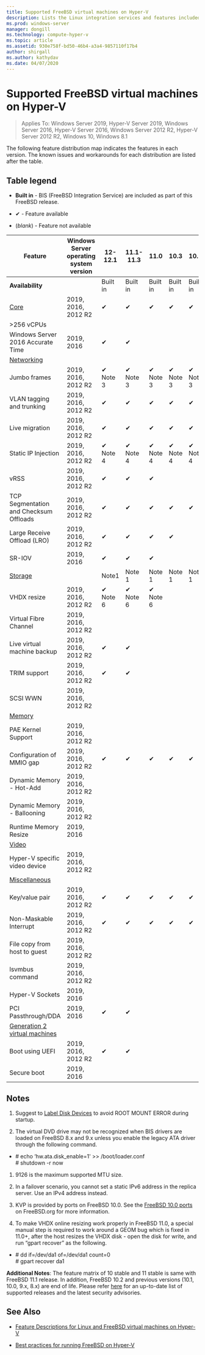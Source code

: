 ```yaml
---
title: Supported FreeBSD virtual machines on Hyper-V
description: Lists the Linux integration services and features included in each version
ms.prod: windows-server
manager: dongill
ms.technology: compute-hyper-v
ms.topic: article
ms.assetid: 930e758f-bd50-46b4-a3a4-9857110f17b4
author: shirgall
ms.author: kathydav
ms.date: 04/07/2020
---
```

Supported FreeBSD virtual machines on Hyper-V
=============================================

>   Applies To: Windows Server 2019, Hyper-V Server 2019, Windows Server 2016,
>   Hyper-V Server 2016, Windows Server 2012 R2, Hyper-V Server 2012 R2, Windows
>   10, Windows 8.1

The following feature distribution map indicates the features in each version.
The known issues and workarounds for each distribution are listed after the
table.

Table legend
------------

-   **Built in** - BIS (FreeBSD Integration Service) are included as part of
    this FreeBSD release.

-   ✔ - Feature available

-   (*blank*) - Feature not available

| **Feature**                                                                                                                              | **Windows Server operating system version** | **12-12.1** | **11.1-11.3** | **11.0** | **10.3** | **10.2** | **10.0 - 10.1** | **9.1 - 9.3, 8.4**                                                             |
|------------------------------------------------------------------------------------------------------------------------------------------|---------------------------------------------|-------------|---------------|----------|----------|----------|-----------------|--------------------------------------------------------------------------------|
| **Availability**                                                                                                                         |                                             | Built in    | Built in      | Built in | Built in | Built in | Built in        | [Ports](https://svnweb.freebsd.org/ports/branches/2015Q1/emulators/hyperv-is/) |
| [Core](Feature-Descriptions-for-Linux-and-FreeBSD-virtual-machines-on-Hyper-V.md#core)                                                   | 2019, 2016, 2012 R2                         | ✔           | ✔             | ✔        | ✔        | ✔        | ✔               | ✔                                                                              |
| \>256 vCPUs                                                                                                                              |                                             |             |               |          |          |          |                 |                                                                                |
| Windows Server 2016 Accurate Time                                                                                                        | 2019, 2016                                  | ✔           | ✔             |          |          |          |                 |                                                                                |
| [Networking](Feature-Descriptions-for-Linux-and-FreeBSD-virtual-machines-on-Hyper-V.md#networking)                                       |                                             |             |               |          |          |          |                 |                                                                                |
| Jumbo frames                                                                                                                             | 2019, 2016, 2012 R2                         | ✔ Note 3    | ✔ Note 3      | ✔ Note 3 | ✔ Note 3 | ✔ Note 3 | ✔ Note 3        | ✔ Note 3                                                                       |
| VLAN tagging and trunking                                                                                                                | 2019, 2016, 2012 R2                         | ✔           | ✔             | ✔        | ✔        | ✔        | ✔               | ✔                                                                              |
| Live migration                                                                                                                           | 2019, 2016, 2012 R2                         | ✔           | ✔             | ✔        | ✔        | ✔        | ✔               | ✔                                                                              |
| Static IP Injection                                                                                                                      | 2019, 2016, 2012 R2                         | ✔ Note 4    | ✔ Note 4      | ✔ Note 4 | ✔ Note 4 | ✔ Note 4 | ✔ Note 4        | ✔                                                                              |
| vRSS                                                                                                                                     | 2019, 2016, 2012 R2                         | ✔           | ✔             | ✔        |          |          |                 |                                                                                |
| TCP Segmentation and Checksum Offloads                                                                                                   | 2019, 2016, 2012 R2                         | ✔           | ✔             | ✔        | ✔        | ✔        |                 |                                                                                |
| Large Receive Offload (LRO)                                                                                                              | 2019, 2016, 2012 R2                         | ✔           | ✔             | ✔        | ✔        |          |                 |                                                                                |
| SR-IOV                                                                                                                                   | 2019, 2016                                  | ✔           | ✔             | ✔        |          |          |                 |                                                                                |
| [Storage](Feature-Descriptions-for-Linux-and-FreeBSD-virtual-machines-on-Hyper-V.md#storage)                                             |                                             | Note1       | Note 1        | Note 1   | Note 1   | Note 1   | Note 1,2        | Note 1,2                                                                       |
| VHDX resize                                                                                                                              | 2019, 2016, 2012 R2                         | ✔ Note 6    | ✔ Note 6      | ✔ Note 6 |          |          |                 |                                                                                |
| Virtual Fibre Channel                                                                                                                    | 2019, 2016, 2012 R2                         |             |               |          |          |          |                 |                                                                                |
| Live virtual machine backup                                                                                                              | 2019, 2016, 2012 R2                         | ✔           | ✔             |          |          |          |                 |                                                                                |
| TRIM support                                                                                                                             | 2019, 2016, 2012 R2                         | ✔           | ✔             |          |          |          |                 |                                                                                |
| SCSI WWN                                                                                                                                 | 2019, 2016, 2012 R2                         |             |               |          |          |          |                 |                                                                                |
| [Memory](Feature-Descriptions-for-Linux-and-FreeBSD-virtual-machines-on-Hyper-V.md#memory)                                               |                                             |             |               |          |          |          |                 |                                                                                |
| PAE Kernel Support                                                                                                                       | 2019, 2016, 2012 R2                         |             |               |          |          |          |                 |                                                                                |
| Configuration of MMIO gap                                                                                                                | 2019, 2016, 2012 R2                         | ✔           | ✔             | ✔        | ✔        | ✔        | ✔               | ✔                                                                              |
| Dynamic Memory - Hot-Add                                                                                                                 | 2019, 2016, 2012 R2                         |             |               |          |          |          |                 |                                                                                |
| Dynamic Memory - Ballooning                                                                                                              | 2019, 2016, 2012 R2                         |             |               |          |          |          |                 |                                                                                |
| Runtime Memory Resize                                                                                                                    | 2019, 2016                                  |             |               |          |          |          |                 |                                                                                |
| [Video](Feature-Descriptions-for-Linux-and-FreeBSD-virtual-machines-on-Hyper-V.md#video)                                                 |                                             |             |               |          |          |          |                 |                                                                                |
| Hyper-V specific video device                                                                                                            | 2019, 2016, 2012 R2                         |             |               |          |          |          |                 |                                                                                |
| [Miscellaneous](Feature-Descriptions-for-Linux-and-FreeBSD-virtual-machines-on-Hyper-V.md#miscellaneous)                                 |                                             |             |               |          |          |          |                 |                                                                                |
| Key/value pair                                                                                                                           | 2019, 2016, 2012 R2                         | ✔           | ✔             | ✔        | ✔        | ✔        | ✔ Note 5        | ✔                                                                              |
| Non-Maskable Interrupt                                                                                                                   | 2019, 2016, 2012 R2                         | ✔           | ✔             | ✔        | ✔        | ✔        | ✔               | ✔                                                                              |
| File copy from host to guest                                                                                                             | 2019, 2016, 2012 R2                         |             |               |          |          |          |                 |                                                                                |
| lsvmbus command                                                                                                                          | 2019, 2016, 2012 R2                         |             |               |          |          |          |                 |                                                                                |
| Hyper-V Sockets                                                                                                                          | 2019, 2016                                  |             |               |          |          |          |                 |                                                                                |
| PCI Passthrough/DDA                                                                                                                      | 2019, 2016                                  | ✔           | ✔             |          |          |          |                 |                                                                                |
| [Generation 2 virtual machines](Feature-Descriptions-for-Linux-and-FreeBSD-virtual-machines-on-Hyper-V.md#generation-2-virtual-machines) |                                             |             |               |          |          |          |                 |                                                                                |
| Boot using UEFI                                                                                                                          | 2019, 2016, 2012 R2                         | ✔           | ✔             |          |          |          |                 |                                                                                |
| Secure boot                                                                                                                              | 2019, 2016                                  |             |               |          |          |          |                 |                                                                                |

Notes
-----

1.  Suggest to [Label Disk
    Devices](https://www.freebsd.org/doc/handbook/geom-glabel.html) to avoid
    ROOT MOUNT ERROR during startup.

2.  The virtual DVD drive may not be recognized when BIS drivers are loaded on
    FreeBSD 8.x and 9.x unless you enable the legacy ATA driver through the
    following command.

-   \# echo ‘hw.ata.disk_enable=1' \>\> /boot/loader.conf  
    \# shutdown -r now

1.  9126 is the maximum supported MTU size.

2.  In a failover scenario, you cannot set a static IPv6 address in the replica
    server. Use an IPv4 address instead.

3.  KVP is provided by ports on FreeBSD 10.0. See the [FreeBSD 10.0
    ports](https://svnweb.freebsd.org/ports/branches/2015Q1/emulators/hyperv-is/)
    on FreeBSD.org for more information.

4.  To make VHDX online resizing work properly in FreeBSD 11.0, a special manual
    step is required to work around a GEOM bug which is fixed in 11.0+, after
    the host resizes the VHDX disk - open the disk for write, and run “gpart
    recover” as the following.

-   \# dd if=/dev/da1 of=/dev/da1 count=0  
    \# gpart recover da1

**Additional Notes**: The feature matrix of 10 stable and 11 stable is same with
FreeBSD 11.1 release. In addition, FreeBSD 10.2 and previous versions (10.1,
10.0, 9.x, 8.x) are end of life. Please refer
[here](https://security.freebsd.org/) for an up-to-date list of supported
releases and the latest security advisories.

See Also
--------

-   [Feature Descriptions for Linux and FreeBSD virtual machines on
    Hyper-V](Feature-Descriptions-for-Linux-and-FreeBSD-virtual-machines-on-Hyper-V.md)

-   [Best practices for running FreeBSD on
    Hyper-V](Best-practices-for-running-FreeBSD-on-Hyper-V.md)

